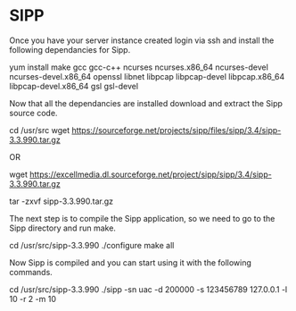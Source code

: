 # SIPP

Once you have your server instance created login via ssh and install the following dependancies for Sipp.

yum install make gcc gcc-c++ ncurses ncurses.x86_64 ncurses-devel ncurses-devel.x86_64 openssl libnet libpcap libpcap-devel libpcap.x86_64 libpcap-devel.x86_64 gsl gsl-devel

Now that all the dependancies are installed download and extract the Sipp source code.

cd /usr/src
wget https://sourceforge.net/projects/sipp/files/sipp/3.4/sipp-3.3.990.tar.gz

OR

wget https://excellmedia.dl.sourceforge.net/project/sipp/sipp/3.4/sipp-3.3.990.tar.gz

tar -zxvf sipp-3.3.990.tar.gz

The next step is to compile the Sipp application, so we need to go to the Sipp directory and run make.

cd /usr/src/sipp-3.3.990
./configure
make all

Now Sipp is compiled and you can start using it with the following commands.

cd /usr/src/sipp-3.3.990
./sipp -sn uac -d 200000 -s 123456789 127.0.0.1 -l 10 -r 2 -m 10
